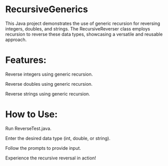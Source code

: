 # RecursiveGenerics

This Java project demonstrates the use of generic recursion for reversing integers, doubles, and strings. The RecursiveReverser class employs recursion to reverse these data types, showcasing a versatile and reusable approach.

# Features:

Reverse integers using generic recursion. <br>

Reverse doubles using generic recursion. <br>

Reverse strings using generic recursion. <br>

# How to Use:

Run ReverseTest.java. <br>

Enter the desired data type (int, double, or string). <br>

Follow the prompts to provide input. <br>

Experience the recursive reversal in action! <br>

